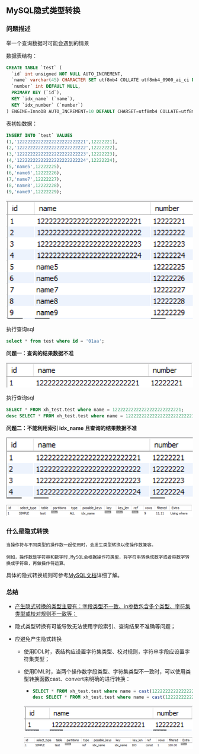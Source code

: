 ## MySQL隐式类型转换

### 问题描述

举一个查询数据时可能会遇到的情景

数据表结构：

```sql
CREATE TABLE `test` (
  `id` int unsigned NOT NULL AUTO_INCREMENT,
  `name` varchar(45) CHARACTER SET utf8mb4 COLLATE utf8mb4_0900_ai_ci DEFAULT NULL,
  `number` int DEFAULT NULL,
  PRIMARY KEY (`id`),
  KEY `idx_name` (`name`),
  KEY `idx_number` (`number`)
) ENGINE=InnoDB AUTO_INCREMENT=10 DEFAULT CHARSET=utf8mb4 COLLATE=utf8mb4_general_ci
```

表初始数据：

```sql
INSERT INTO `test` VALUES 
(1,'12222222222222222222222221',12222221),
(2,'12222222222222222222222222',12222222),
(3,'12222222222222222222222223',12222223),
(4,'12222222222222222222222224',12222224),
(5,'name5',12222225),
(6,'name6',12222226),
(7,'name7',12222227),
(8,'name8',12222228),
(9,'name9',12222229);
```

![init_data](https://github.com/xhiny/coding-exp/blob/main/mysql/mysql_implicit_type_conversion/init_data.png)


执行查询sql

```sql
select * from test where id = '01aa';
```
**问题一：查询的结果数据不准**

![str_to_int](https://github.com/xhiny/coding-exp/blob/main/mysql/mysql_implicit_type_conversion/str_to_int.png)


执行查询sql

```sql
SELECT * FROM xh_test.test where name = 12222222222222222222222221;
desc SELECT * FROM xh_test.test where name = 12222222222222222222222221;
```
**问题二：不能利用索引 idx_name 且查询的结果数据不准**

![int_to_str](https://github.com/xhiny/coding-exp/blob/main/mysql/mysql_implicit_type_conversion/int_to_str.png)

![desc_sql](https://github.com/xhiny/coding-exp/blob/main/mysql/mysql_implicit_type_conversion/desc_sql.png)



### 什么是隐式转换

```blade
当操作符与不同类型的操作数一起使用时，会发生类型转换以使操作数兼容。

例如，操作数是字符串和数字时,MySQL会根据操作符类型，将字符串转换成数字或者将数字转换成字符串，再做操作符运算。
```

具体的隐式转换规则可参考[MySQL文档](https://dev.mysql.com/doc/refman/8.0/en/type-conversion.html)详细了解。



### 总结

- [产生隐式转换的类型主要有：字段类型不一致、in参数包含多个类型、字符集类型或校对规则不一致等；](https://mp.weixin.qq.com/s?__biz=MzI4NjExMDA4NQ==&mid=2648450774&idx=1&sn=efb63a4c5a0396872acb3892a9cd85d8&scene=21#wechat_redirect)

- 隐式类型转换有可能导致无法使用字段索引、查询结果不准确等问题；

- 应避免产生隐式转换

  - 使用DDL时，表结构应设置字符集类型、校对规则，字符串字段应设置字符集类型；

  - 使用DML时，当两个操作数字段类型、字符集类型不一致时，可以使用类型转换函数cast、convert来明确的进行转换：
  
    - ```sql
      SELECT * FROM xh_test.test where name = cast(12222222222222222222222221 as char);
      desc SELECT * FROM xh_test.test where name = cast(12222222222222222222222221 as char);
      ```

    ![type_convert](https://github.com/xhiny/coding-exp/blob/main/mysql/mysql_implicit_type_conversion/type_convert.png)
  
    ![desc_type_convert](https://github.com/xhiny/coding-exp/blob/main/mysql/mysql_implicit_type_conversion/desc_type_convert.png)

